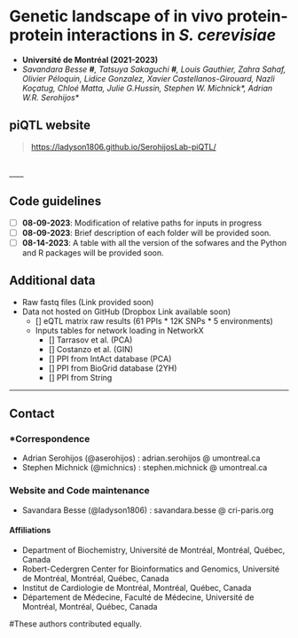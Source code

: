 # Genetic landscape of in vivo protein-protein interactions in _S. cerevisiae_
- __Université de Montréal (2021-2023)__
- _Savandara Besse __#__, Tatsuya Sakaguchi __#__, Louis Gauthier, Zahra Sahaf, Olivier Péloquin, Lidice Gonzalez, Xavier Castellanos-Girouard, Nazli Koçatug, Chloé Matta, Julie G.Hussin, Stephen W. Michnick\*, Adrian W.R. Serohijos\*_

## piQTL website 
> https://ladyson1806.github.io/SerohijosLab-piQTL/

<br>
____ 

## Code guidelines
- [ ] __08-09-2023__: Modification of relative paths for inputs in progress 
- [ ] __08-09-2023__: Brief description of each folder will be provided soon.
- [ ] __08-14-2023__: A table with all the version of the sofwares and the Python and R packages will be provided soon. 

## Additional data
- Raw fastq files (Link provided soon)
- Data not hosted on GitHub (Dropbox Link available soon)
  - [] eQTL matrix raw results (61 PPIs * 12K SNPs * 5 environments)
  - Inputs tables for network loading in NetworkX
    - [] Tarrasov et al. (PCA)
    - [] Costanzo et al. (GIN)
    - [] PPI from IntAct database (PCA)
    - [] PPI from BioGrid database (2YH)
    - [] PPI from String

___

## Contact 

### *Correspondence
- Adrian Serohijos (@aserohijos) : adrian.serohijos @ umontreal.ca
- Stephen Michnick (@michnics) : stephen.michnick @ umontreal.ca

### Website and Code maintenance
- Savandara Besse (@ladyson1806) : savandara.besse @ cri-paris.org

#### Affiliations

- Department of Biochemistry, Université de Montréal, Montréal, Québec, Canada
- Robert-Cedergren Center for Bioinformatics and Genomics, Université de Montréal, Montréal, Québec, Canada
- Institut de Cardiologie de Montréal, Montréal, Québec, Canada
- Département de Médecine, Faculté de Médecine, Université de Montréal, Montréal, Québec, Canada
  
#These authors contributed equally. 
